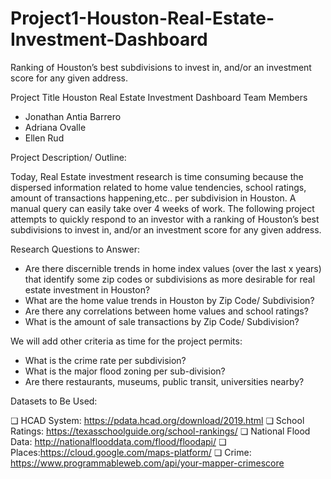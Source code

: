 # Project1-Houston-Real-Estate-Investment-Dashboard
Ranking of Houston’s best subdivisions to invest in, and/or an investment score for any given address.

Project Title
Houston Real Estate Investment Dashboard
Team Members
- Jonathan Antia Barrero
- Adriana Ovalle
- Ellen Rud

Project Description/ Outline:

Today, Real Estate investment research is time consuming because the dispersed information
related to home value tendencies, school ratings, amount of transactions happening,etc.. per
subdivision in Houston. A manual query can easily take over 4 weeks of work. The following
project attempts to quickly respond to an investor with a ranking of Houston’s best subdivisions
to invest in, and/or an investment score for any given address.

Research Questions to Answer:

- Are there discernible trends in home index values (over the last x years) that identify
some zip codes or subdivisions as more desirable for real estate investment in Houston?
- What are the home value trends in Houston by Zip Code/ Subdivision?
- Are there any correlations between home values and school ratings?
- What is the amount of sale transactions by Zip Code/ Subdivision?

We will add other criteria as time for the project permits:
- What is the crime rate per subdivision?
- What is the major flood zoning per sub-division?
- Are there restaurants, museums, public transit, universities nearby?

Datasets to Be Used:

❏ HCAD System: https://pdata.hcad.org/download/2019.html
❏ School Ratings: https://texasschoolguide.org/school-rankings/
❏ National Flood Data: http://nationalflooddata.com/flood/floodapi/
❏ Places:https://cloud.google.com/maps-platform/
❏ Crime: https://www.programmableweb.com/api/your-mapper-crimescore
